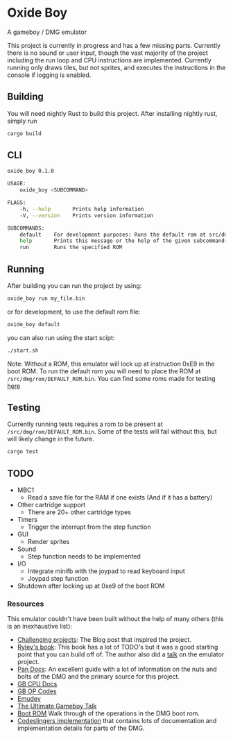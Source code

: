 # Oxide Boy

A gameboy / DMG emulator

This project is currently in progress and has a few missing parts. Currently there is no sound or user input, though the vast majority of the project including the run loop and CPU instructions are implemented. Currently running only draws tiles, but not sprites, and executes the instructions in the console if logging is enabled.

## Building

You will need nightly Rust to build this project. After installing nightly rust, simply run

```sh
cargo build
```

## CLI

```sh
oxide_boy 0.1.0

USAGE:
    oxide_boy <SUBCOMMAND>

FLAGS:
    -h, --help       Prints help information
    -V, --version    Prints version information

SUBCOMMANDS:
    default    For development purposes: Runs the default rom at src/dmg/rom/DEFAULT_ROM.bin
    help       Prints this message or the help of the given subcommand(s)
    run        Runs the specified ROM
```

## Running

After building you can run the project by using:

```sh
oxide_boy run my_file.bin
```

or for development, to use the default rom file:

```sh
oxide_boy default
```

you can also run using the start scipt:

```sh
./start.sh
```

Note: Without a ROM, this emulator will lock up at instruction 0xE9 in the boot ROM. To run the default rom you will need to place the ROM at `/src/dmg/rom/DEFAULT_ROM.bin`. You can find some roms made for testing [here](https://github.com/retrio/gb-test-roms)

## Testing

Currently running tests requires a rom to be present at `/src/dmg/rom/DEFAULT_ROM.bin`. Some of the tests will fail without this, but will likely change in the future.

```sh
cargo test
```

## TODO

* MBC1
  * Read a save file for the RAM if one exists (And if it has a battery)
* Other cartridge support
  * There are 20+ other cartridge types
* Timers
  * Trigger the interrupt from the step function
* GUI
  * Render sprites
* Sound
  * Step function needs to be implemented
* I/O
  * Integrate minifb with the joypad to read keyboard input
  * Joypad step function
* Shutdown after locking up at 0xe9 of the boot ROM

### Resources

This emulator couldn't have been built without the help of many others (this is an inexhaustive list):

* [Challenging projects](https://web.eecs.utk.edu/~azh/blog/challengingprojects.html): The Blog post that inspired the project.
* [Rylev's book](https://rylev.github.io/DMG-01/public/book/introduction.html): This book has a lot of TODO's but it was a good starting point that you can build off of. The author also did a [talk](https://media.ccc.de/v/rustfest-rome-3-gameboy-emulator#t=1551) on the emulator project.
* [Pan Docs](https://gbdev.io/pandocs): An excellent guide with a lot of information on the nuts and bolts of the DMG and the primary source for this project.
* [GB CPU Docs](http://marc.rawer.de/Gameboy/Docs/GBCPUman.pdf)
* [GB OP Codes](https://www.pastraiser.com/cpu/gameboy/gameboy_opcodes.html)
* [Emudev](https://emudev.de/gameboy-emulator/overview/)
* [The Ultimate Gameboy Talk](https://www.youtube.com/watch?v=HyzD8pNlpwI&t=29m12s)
* [Boot ROM](https://gbdev.gg8.se/wiki/articles/Gameboy_Bootstrap_ROM) Walk through of the operations in the DMG boot rom.
* [Codeslingers implementation](https://web.archive.org/web/20181011215339/http://www.codeslinger.co.uk/pages/projects/gameboy.html) that contains lots of documentation and implementation details for parts of the DMG.

